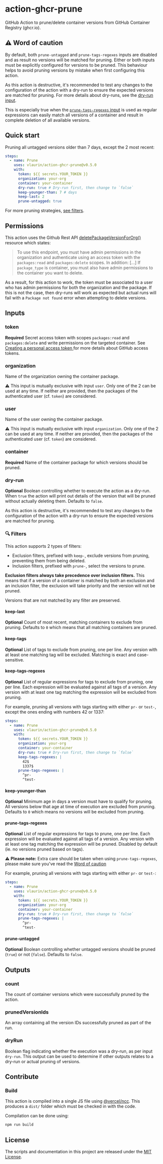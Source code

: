 # action-ghcr-prune

GitHub Action to prune/delete container versions from GitHub Container Registry (ghcr.io).

## ⚠️ Word of caution

By default, both `prune-untagged` and `prune-tags-regexes` inputs are disabled and as result no versions will be matched for pruning. Either or both inputs must be explicitly configured for versions to be pruned. This behaviour helps to avoid pruning versions by mistake when first configuring this action.

As this action is destructive, it's recommended to test any changes to the configuration of the action with a dry-run to ensure the expected versions are matched for pruning. For more details about dry-runs, see the [dry-run input](#dry-run).

This is especially true when the [`prune-tags-regexes` input](#prune-tags-regexes) is used as regular expressions can easily match all versions of a container and result in complete deletion of all available versions.

## Quick start

Pruning all untagged versions older than 7 days, except the 2 most recent:
```yml
steps:
  - name: Prune
    uses: vlaurin/action-ghcr-prune@v0.5.0
    with:
      token: ${{ secrets.YOUR_TOKEN }}
      organization: your-org
      container: your-container
      dry-run: true # Dry-run first, then change to `false`
      keep-younger-than: 7 # days
      keep-last: 2
      prune-untagged: true
```

For more pruning strategies, [see filters](#Filters).

## Permissions

This action uses the Github Rest API [deletePackageVersionForOrg()](https://octokit.github.io/rest.js/v18#packages-delete-package-version-for-org) resource which states:
> To use this endpoint, you must have admin permissions in the organization and authenticate using an access token with the `packages:read` and `packages:delete` scopes. In addition:
> [...]
> If `package_type` is container, you must also have admin permissions to the container you want to delete.

As a result, for this action to work, the token must be associated to a user who has admin permissions for both the organization and the package. If this is not the case, then dry-runs will work as expected but actual runs will fail with a `Package not found` error when attempting to delete versions.

## Inputs

### token

**Required** Secret access token with scopes `packages:read` and `packages:delete` and write permissions on the targeted container. See [Creating a personal access token
](https://docs.github.com/en/github/authenticating-to-github/keeping-your-account-and-data-secure/creating-a-personal-access-token) for more details about GitHub access tokens.

### organization

Name of the organization owning the container package.

:warning: This input is mutually exclusive with input `user`.
Only one of the 2 can be used at any time.
If neither are provided, then the packages of the authenticated user (cf. `token`) are considered.

### user

Name of the user owning the container package.

:warning: This input is mutually exclusive with input `organization`.
Only one of the 2 can be used at any time.
If neither are provided, then the packages of the authenticated user (cf. `token`) are considered.

### container

**Required** Name of the container package for which versions should be pruned.

### dry-run

**Optional** Boolean controlling whether to execute the action as a dry-run. When `true` the action will print out details of the version that will be pruned without actually deleting them. Defaults to `false`.

As this action is destructive, it's recommended to test any changes to the configuration of the action with a dry-run to ensure the expected versions are matched for pruning.

### :mag: Filters

This action supports 2 types of filters:

- Exclusion filters, prefixed with `keep-`, exclude versions from pruning, preventing them from being deleted.
- Inclusion filters, prefixed with `prune-`, select the versions to prune.

**Exclusion filters always take precedence over inclusion filters.**
This means that if a version of a container is matched by both an exclusion and an inclusion filter, the exclusion will take priority and the version will not be pruned.

Versions that are not matched by any filter are preserved.

#### keep-last

**Optional** Count of most recent, matching containers to exclude from pruning. Defaults to `0` which means that all matching containers are pruned.

#### keep-tags

**Optional** List of tags to exclude from pruning, one per line.
Any version with at least one matching tag will be excluded.
Matching is exact and case-sensitive.

#### keep-tags-regexes

**Optional** List of regular expressions for tags to exclude from pruning, one per line.
Each expression will be evaluated against all tags of a version. Any version with at least one tag matching the expression will be excluded from pruning.

For example, pruning all versions with tags starting with either `pr-` or `test-`, except the ones ending with numbers 42 or 1337:

```yml
steps:
  - name: Prune
    uses: vlaurin/action-ghcr-prune@v0.5.0
    with:
      token: ${{ secrets.YOUR_TOKEN }}
      organization: your-org
      container: your-container
      dry-run: true # Dry-run first, then change to `false`
      keep-tags-regexes: |
        42$
        1337$
      prune-tags-regexes: |
        ^pr-
        ^test-
```

#### keep-younger-than

**Optional** Minimum age in days a version must have to qualify for pruning. All versions below that age at time of execution are excluded from pruning. Defaults to `0` which means no versions will be excluded from pruning.

#### prune-tags-regexes

**Optional** List of regular expressions for tags to prune, one per line.
Each expression will be evaluated against all tags of a version.
Any version with at least one tag matching the expression will be pruned.
Disabled by default (ie. no versions pruned based on tags).

:warning: **Please note:** Extra care should be taken when using `prune-tags-regexes`, please make sure you've read the [Word of caution](#word-of-caution)


For example, pruning all versions with tags starting with either `pr-` or `test-`:
```yml
steps:
  - name: Prune
    uses: vlaurin/action-ghcr-prune@v0.5.0
    with:
      token: ${{ secrets.YOUR_TOKEN }}
      organization: your-org
      container: your-container
      dry-run: true # Dry-run first, then change to `false`
      prune-tags-regexes: |
        ^pr-
        ^test-
```

#### prune-untagged

**Optional** Boolean controlling whether untagged versions should be pruned (`true`) or not (`false`). Defaults to `false`.

## Outputs

### count

The count of container versions which were successfully pruned by the action.

### prunedVersionIds

An array containing all the version IDs successfully pruned as part of the run.

### dryRun

Boolean flag indicating whether the execution was a dry-run, as per input `dry-run`. This output can be used to determine if other outputs relates to a dry-run or actual pruning of versions.

## Contribute

### Build

This action is compiled into a single JS file using [@vercel/ncc](https://github.com/vercel/ncc). This produces a `dist/` folder which must be checked in with the code.

Compilation can be done using:

```bash
npm run build
```

## License

The scripts and documentation in this project are released under the [MIT License](LICENSE).
